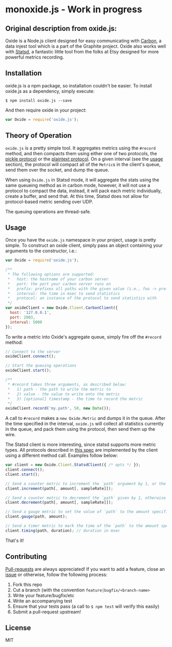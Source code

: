 # monoxide.js - Work in progress

## Original description from oxide.js:
Oxide is a Node.js client designed for easy communicating with [Carbon](https://github.com/graphite-project/carbon), a data injest tool which is a part of the Graphite project.  Oxide also works well with [Statsd](https://github.com/etsy/statsd), a fantastic little tool from the folks at Etsy designed for more powerful metrics recording.

## Installation

oxide.js is a npm package, so installation couldn't be easier.  To install oxide.js as a dependency, simply execute:

```shell
$ npm install oxide.js --save
```

And then require oxide in your project:

```js
var Oxide = require('oxide.js');
```

## Theory of Operation

`oxide.js` is a pretty simple tool.  It aggregates metrics using the `#record` method, and then compacts them using either one of two protocols, the [pickle protocol](http://graphite.readthedocs.org/en/latest/feeding-carbon.html#the-pickle-protocol) or the [plaintext protocol](http://graphite.readthedocs.org/en/latest/feeding-carbon.html#the-plaintext-protocol).  On a given interval (see the [usage](#usage) section), the protocol will compact all of the `Metric`s in the client's queue, send them over the socket, and dump the queue.

When using `Oxide.js` in Statsd mode, it will aggregate the stats using the same queueing method as in carbon mode, however, it will not use a protocol to compact the data, instead, it will pack each metric individually, create a buffer, and send that.  At this time, Statsd does not allow for protocol-based metric sending over UDP.

The queuing operations are thread-safe.

## Usage

Once you have the `oxide.js` namespace in your project, usage is pretty simple.  To construct an oxide client, simply pass an object containing your arguments to the constructor, i.e.:

```js
var Oxide = require('oxide.js');

/**
 * The following options are supported:
 *   host: the hostname of your carbon server
 *   port: the port your carbon server runs on
 *   prefix: prefixes all paths with the given value (i.e., foo -> prefix.foo)
 *   interval: the time in msec to send statistics
 *   protocol: an instance of the protocol to send statistics with
 */
var oxideClient = new Oxide.Client.CarbonClient({
  host: '127.0.0.1',
  port: 2003,
  interval: 5000
});
```

To write a metric into Oxide's aggregate queue, simply fire off the `#record` method:

```js
// Connect to the server
oxideClient.connect();

// Start the queuing operations
oxideClient.start();

/**
 * #record takes three arguments, as described below:
 *   1) path - the path to write the metric to
 *   2) value - the value to write onto the metric
 *   3) [optional] timestamp - the time to record the metric
 */
oxideClient.record('my.path', 50, new Date());
```

A call to `#record` makes a `new Oxide.Metric` and dumps it in the queue.  After the time specified in the interval, `oxide.js` will collect all statistics currently in the queue, and pack them using the protocol, then send them up the wire.

The Statsd client is more interesting, since statsd supports more metric types.  All protocols described in [this spec](https://github.com/b/statsd_spec) are implemented by the client using a different method call.  Examples follow below:

```js
var client = new Oxide.Client.StatsdClient({ /* opts */ });
client.connect();
client.start();

// Send a counter metric to increment the `path` argument by 1, or the amount specified.
client.increment(path[, amount[, sampleRate]]);

// Send a counter metric to decrement the `path` given by 1, otherwise the amount specified.
client.decrement(path[, amount[, sampleRate]]);

// Send a gauge metric to set the value of `path` to the amount specified.
client.gauge(path, amount);

// Send a timer metric to mark the time of the `path` to the amount specified.
client.timing(path, duration); // duration in msec
```

That's it!

## Contributing

[Pull-requests](https://github.com/WatchBeam/oxide/pulls) are always appreciated!  If you want to add a feature, close an [issue](https://github.com/WatchBeam/oxide/issues) or otherwise, follow the following process:

1. Fork this repo
2. Cut a branch (with the convention `feature|bugfix/<branch-name>`
3. Write your feature/bugfix/etc
4. Write an accompanying test
5. Ensure that your tests pass (a call to `$ npm test` will verify this easily)
4. Submit a pull-request upstream!

## License

MIT
